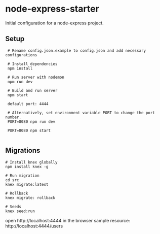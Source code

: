 # node-express-starter

Initial configuration for a node-express project.

## Setup
```shell
 # Rename config.json.example to config.json and add necessary configurations

 # Install dependencies
 npm install
 
 # Run server with nodemon
 npm run dev
 
 # Build and run server
 npm start
 
 default port: 4444
 
 # Alternatively, set environment variable PORT to change the port number.
 PORT=8080 npm run dev
 
 PORT=8080 npm start
 
```

## Migrations
```shell
# Install knex globally 
npm install knex -g

# Run migration
cd src
knex migrate:latest

# Rollback
knex migrate: rollback

# Seeds
knex seed:run
```

 open http://localhost:4444 in the browser
 sample resource: http://localhost:4444/users            

